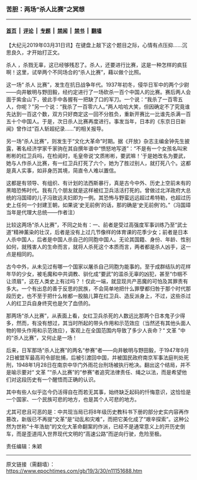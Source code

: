### 苦胆：两场“杀人比赛”之冥想

---

#### [首页](../../../..?n11151688) &nbsp;|&nbsp; [评论](../../../../../epoch-comment?n11151688) &nbsp;|&nbsp; [专题](../../../../../epoch-special?n11151688) &nbsp;|&nbsp; [禁闻](../../../../../epoch-news?n11151688) &nbsp;|&nbsp; [禁书](../../../../../books?n11151688) &nbsp;|&nbsp; [翻墙](https://github.com/gfw-breaker/nogfw/blob/master/README.md?n11151688)


<div class="post_content" id="artbody" itemprop="articleBody">
 <!-- article content begin -->
 <p>
  【大纪元2019年03月31日讯】在键盘上敲下这个题目之际，心情有点压抑……沉思良久，才开始打正文。
 </p>
 <p>
  <ok href="https://www.epochtimes.com/gb/tag/%E6%9D%80%E4%BA%BA.html">
   杀人
  </ok>
  ，杀戮无辜，这已经够残忍了。杀人，还要进行比赛，这是一种怎样的疯狂啊！这里，试举两个不同场合的“杀人比赛”，藉以做个比照。
 </p>
 <p>
  这一场“
  <ok href="https://www.epochtimes.com/gb/tag/%E6%9D%80%E4%BA%BA.html">
   杀人
  </ok>
  比赛”，发生在抗日战争年代。1937年初冬，侵华日军中的两个少尉——向井敏明与野田毅，经约定进行了一场砍杀一百个中国人的比赛。赛后两人会面于紫金山下，彼此手中各握有一把缺了口的军刀。一个说：“我杀了一百零五人，你呢？”另一个说：“我杀了一百零六人。”两人哈哈大笑，但因确定不了究竟谁先达到一百这个数，双方只好商定这一回不分胜负，重新开赛比一比谁先杀满一百五十个中国人。于是，次日杀人比赛再度进行。事发当年，日本的《东京日日新闻》曾作过“百人斩超纪录……”的相关报导。
 </p>
 <p>
  另一场“杀人比赛”，则发生于“文化大革命”时期。据《开放》杂志主编金钟先生披露，著名经济学家千家驹在其自撰年谱中“愤怒地写道”：“不是有一个女孩名叫宋彬彬的红卫兵吗，在检阅时，毛皇帝说‘文质彬彬，要武嘛！’于是她改名为要武，她与人作杀人比赛，有一红卫兵打死了六个，她为了胜过别人，就打死八个。这都是真人实事，如非身历其境，简直令人难以置信。
 </p>
 <p>
  这都是有领导、有组织、有计划的法西斯暴行，真是古今中外、历史上空前未有的黑暗恐怖时代。我有几个朋友就是这样被红卫兵活活打死的。曾做过北洋政府大总统的冯国璋的儿子冯致远夫妇即为一例。其恐怖与野蛮远远超过希特勒，也超过历史上任何一个封建王朝，如果说‘史无前例’的话，那的确是‘史无前例’的。”（冯国璋当年是代理大总统——作者注）
 </p>
 <p>
  比较这两场“杀人比赛”，不同之处有：一、前者是受过高强度军事训练乃至“武士道”精神薰染的壮汉，后者是没有上过几节像样的体育课的花季少女；前者是日本人杀中国人，后者是中国人杀自己的同胞中国人。无论其国籍、身份、年龄、性别如何，就残害人的生命而言，就将人杀死这个本质而言，两者都是杀人凶手，这一点是相同的。
 </p>
 <p>
  古今中外，从未见过有哪一个国家以屠杀自己同胞为能事的。至于成群结队的花样年华的少女，被毛魔和中共调教、驯化成“要武”的滥杀无辜的凶犯，甚至“巾帼不让须眉”，这在人类史上有过吗？！仅此一端，就显现共产恶魔的可怕及其罪责有多大。一个有出息的善于反思的民族，不会简单地把什么罪孽都归咎于那个时代那段历史，也不至于把什么帐都一股脑儿算在红卫兵、造反派身上，不过，这些杀过人的红卫兵自身终究也是欠了血债的。
 </p>
 <p>
  那两场“杀人比赛”，从表面上看，女红卫兵杀死的人数远比那两个日本鬼子少得多，然而，有没有想过，其当时所起的带头作用和示范效应（当然还有其他头面人物的带头作用和示范效应），客观上在全国范围内导致了多少人丧命？“
  <ok href="https://www.epochtimes.com/gb/tag/%E6%96%87%E9%9D%A9.html">
   文革
  </ok>
  ”中的“杀人比赛”，又何止是一场！
 </p>
 <p>
  后来，日军那场“杀人比赛”的两名“参赛”者——向井敏明与野田毅，于1947年9月2日被盟军最高司令部批捕，后被引渡回中国，并被国民政府南京军事法庭判处死刑，1948年1月28日在南京中华门外雨花台刑场被执行枪决。翻出这个结局，并不是喻示要对“
  <ok href="https://www.epochtimes.com/gb/tag/%E6%96%87%E9%9D%A9.html">
   文革
  </ok>
  ”“杀人比赛”的“参赛”者追究法律责任、绳之以法，而是希望他们对这段历史有一个醒悟而正确的认识。
 </p>
 <p>
  其中有些人似乎迄今仍活得自在而若无其事，始终缺乏起码的忏悔意识，这恰恰是一个国家、一个民族可悲的地方，也是其个人可悲的地方。
 </p>
 <p>
  尤其可悲且可恶的是：中共现当局已将8年级历史教科书下册的部分史实内容再作篡改，新版已不再提“文革”是“动乱和灾难”，而把它美化成了“艰辛探索”。这种公然为世称“十年浩劫”的文化大革命翻案的作派，已经不是通常意义上的开历史倒车，而是歪道闯入世界现代文明的“高速公路”而逆向行驶，危险至极。
 </p>
 <p>
  责任编辑：朱颖
 </p>
 <!-- article content end -->
 <div id="below_article_ad">
 </div>
</div>


---

原文链接（需翻墙）：https://www.epochtimes.com/gb/19/3/30/n11151688.htm